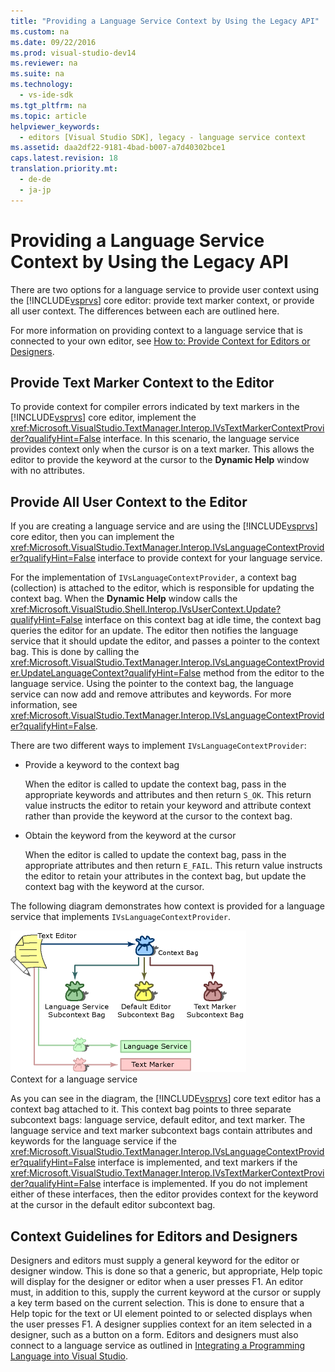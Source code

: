 ```yaml
---
title: "Providing a Language Service Context by Using the Legacy API"
ms.custom: na
ms.date: 09/22/2016
ms.prod: visual-studio-dev14
ms.reviewer: na
ms.suite: na
ms.technology: 
  - vs-ide-sdk
ms.tgt_pltfrm: na
ms.topic: article
helpviewer_keywords: 
  - editors [Visual Studio SDK], legacy - language service context
ms.assetid: daa2df22-9181-4bad-b007-a7d40302bce1
caps.latest.revision: 18
translation.priority.mt: 
  - de-de
  - ja-jp
---
```

# Providing a Language Service Context by Using the Legacy API
There are two options for a language service to provide user context using the [!INCLUDE[vsprvs](../vs140/includes/vsprvs_md.md)] core editor: provide text marker context, or provide all user context. The differences between each are outlined here.  
  
 For more information on providing context to a language service that is connected to your own editor, see [How to: Provide Context for Editors or Designers](../vs140/how-to--provide-context-for-editors.md).  
  
## Provide Text Marker Context to the Editor  
 To provide context for compiler errors indicated by text markers in the [!INCLUDE[vsprvs](../vs140/includes/vsprvs_md.md)] core editor, implement the <xref:Microsoft.VisualStudio.TextManager.Interop.IVsTextMarkerContextProvider?qualifyHint=False> interface. In this scenario, the language service provides context only when the cursor is on a text marker. This allows the editor to provide the keyword at the cursor to the **Dynamic Help** window with no attributes.  
  
## Provide All User Context to the Editor  
 If you are creating a language service and are using the [!INCLUDE[vsprvs](../vs140/includes/vsprvs_md.md)] core editor, then you can implement the <xref:Microsoft.VisualStudio.TextManager.Interop.IVsLanguageContextProvider?qualifyHint=False> interface to provide context for your language service.  
  
 For the implementation of `IVsLanguageContextProvider`, a context bag (collection) is attached to the editor, which is responsible for updating the context bag. When the **Dynamic Help** window calls the <xref:Microsoft.VisualStudio.Shell.Interop.IVsUserContext.Update?qualifyHint=False> interface on this context bag at idle time, the context bag queries the editor for an update. The editor then notifies the language service that it should update the editor, and passes a pointer to the context bag. This is done by calling the <xref:Microsoft.VisualStudio.TextManager.Interop.IVsLanguageContextProvider.UpdateLanguageContext?qualifyHint=False> method from the editor to the language service. Using the pointer to the context bag, the language service can now add and remove attributes and keywords. For more information, see <xref:Microsoft.VisualStudio.TextManager.Interop.IVsLanguageContextProvider?qualifyHint=False>.  
  
 There are two different ways to implement `IVsLanguageContextProvider`:  
  
-   Provide a keyword to the context bag  
  
     When the editor is called to update the context bag, pass in the appropriate keywords and attributes and then return `S_OK`. This return value instructs the editor to retain your keyword and attribute context rather than provide the keyword at the cursor to the context bag.  
  
-   Obtain the keyword from the keyword at the cursor  
  
     When the editor is called to update the context bag, pass in the appropriate attributes and then return `E_FAIL`. This return value instructs the editor to retain your attributes in the context bag, but update the context bag with the keyword at the cursor.  
  
 The following diagram demonstrates how context is provided for a language service that implements `IVsLanguageContextProvider`.  
  
 ![LangServiceImplementation2 graphic](../vs140/media/vslanguageservice2.gif "vsLanguageService2")  
Context for a language service  
  
 As you can see in the diagram, the [!INCLUDE[vsprvs](../vs140/includes/vsprvs_md.md)] core text editor has a context bag attached to it. This context bag points to three separate subcontext bags: language service, default editor, and text marker. The language service and text marker subcontext bags contain attributes and keywords for the language service if the <xref:Microsoft.VisualStudio.TextManager.Interop.IVsLanguageContextProvider?qualifyHint=False> interface is implemented, and text markers if the <xref:Microsoft.VisualStudio.TextManager.Interop.IVsTextMarkerContextProvider?qualifyHint=False> interface is implemented. If you do not implement either of these interfaces, then the editor provides context for the keyword at the cursor in the default editor subcontext bag.  
  
## Context Guidelines for Editors and Designers  
 Designers and editors must supply a general keyword for the editor or designer window. This is done so that a generic, but appropriate, Help topic will display for the designer or editor when a user presses F1. An editor must, in addition to this, supply the current keyword at the cursor or supply a key term based on the current selection. This is done to ensure that a Help topic for the text or UI element pointed to or selected displays when the user presses F1. A designer supplies context for an item selected in a designer, such as a button on a form. Editors and designers must also connect to a language service as outlined in [Integrating a Programming Language into Visual Studio](../vs140/legacy-language-service-essentials.md).